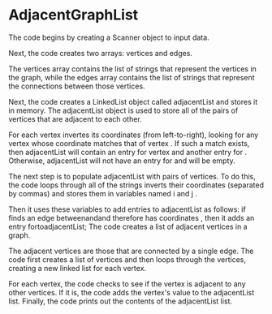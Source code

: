 # AdjacentGraphList


The code begins by creating a Scanner object to input data.

Next, the code creates two arrays: vertices and edges.

The vertices array contains the list of strings that represent the vertices in the graph, 
while the edges array contains the list of strings that represent the connections between those vertices.

Next, the code creates a LinkedList object called adjacentList and stores it in memory.
The adjacentList object is used to store all of the pairs of vertices that are adjacent to each other.

For each vertex invertes its coordinates (from left-to-right), looking for any vertex whose coordinate matches that of vertex .
If such a match exists, then adjacentList will contain an entry for vertex and another entry for .
Otherwise, adjacentList will not have an entry for and will be empty.

The next step is to populate adjacentList with pairs of vertices.
To do this, the code loops through all of the strings inverts their coordinates (separated by commas) 
and stores them in variables named i and j .

Then it uses these variables to add entries to adjacentList as follows: if finds an edge betweenandand therefore has coordinates , then it adds an entry fortoadjacentList;
The code creates a list of adjacent vertices in a graph.

The adjacent vertices are those that are connected by a single edge.
The code first creates a list of vertices and then loops through the vertices, creating a new linked list for each vertex.

For each vertex, the code checks to see if the vertex is adjacent to any other vertices.
If it is, the code adds the vertex's value to the adjacentList list.
Finally, the code prints out the contents of the adjacentList list.

